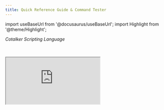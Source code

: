 ```yaml
---
title: Quick Reference Guide & Command Tester
---
```

import useBaseUrl from '@docusaurus/useBaseUrl'; 
import Highlight from '@theme/Highlight';

<span className="hero__subtitle"><em>Cotalker Scripting Language</em></span>
<br/>
<br/>
<br/>


<iframe scrolling="yes" className="framedPage" src="https://www.cotalker.com/function/cotlang/"></iframe>
<br/>